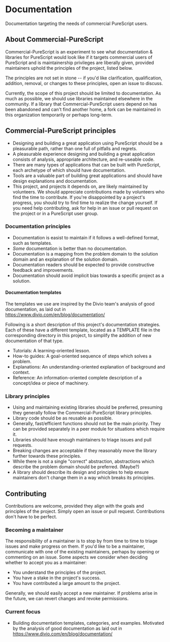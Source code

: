 # Documentation

Documentation targeting the needs of commercial PureScript users.

## About Commercial-PureScript

Commercial-PureScript is an experiment to see what documentation & libraries for PureScript would look like if it targets commercial users of PureScript and is maintainership privileges are liberally given, provided maintainers uphold the principles of the project, listed below.

The principles are not set in stone -- if you'd like clarification, qualification, addition, removal, or changes to these principles, open an issue to discuss.

Currently, the scope of this project should be limited to documentation. As much as possible, we should use libraries maintained elsewhere in the community. If a library that Commercial-PureScript users depend on has been abandoned and can't find another home, a fork can be maintained in this organization temporarily or perhaps long-term.

## Commercial-PureScript principles

- Designing and building a great application using PureScript should be a pleasurable path, rather than one full of pitfalls and regrets.
- A pleasurable experience designing and building a great application consists of analysis, appropriate architecture, and re-useable code.
- There are many types of applications that can be built with PureScript, each archetype of which should have documentation.
- Tools are a valuable part of building great applications and should have design explanations and documentation.
- This project, and projects it depends on, are likely maintained by volunteers. We should appreciate contributions made by volunteers who find the time to contribute. If you're disappointed by a project's progress, you should try to find time to realize the change yourself. If you need help contributing, ask for help in an issue or pull request on the project or in a PureScript user group.

### Documentation principles

- Documentation is easist to maintain if it follows a well-defined format, such as templates.
- *Some* documentation is better than no documentation.
- Documentation is a mapping from the problem domain to the solution domain and an explanation of the solution domain.
- Documentation readers should be expected to provide constructive feedback and improvements.
- Documentation should avoid implicit bias towards a specific project as a solution.

#### Documentation templates

The templates we use are inspired by the Divio team's analysis of good documentation, as laid out in https://www.divio.com/en/blog/documentation/

Following is a short description of this project's documentation strategies. Each of these have a different template, located as a TEMPLATE file in the corresponding directory in this project, to simplify the addition of new documentation of that type.

- Tutorials: A learning-oriented lesson.
- How-to guides: A goal-oriented sequence of steps which solves a problem.
- Explanations: An understanding-oriented explanation of background and context.
- Reference: An information-oriented complete description of a concept/idea or piece of machinery.


### Library principles

- Using and maintaining existing libraries should be preferred, presuming they generally follow the Commercial-PureScript library principles.
- Library code should be as reusable as possible.
- Generally, fast/efficient functions should not be the main priority. They can be provided separately in a peer module for situations which require it.
- Libraries should have enough maintainers to triage issues and pull requests.
- Breaking changes are acceptable if they reasonably move the library further towards these principles.
- While there is not a single "correct" abstraction, abstractions which describe the problem domain should be preferred. (Maybe?)
- A library should describe its design and principles to help ensure maintainers don't change them in a way which breaks its principles.

## Contributing

Contributions are welcome, provided they align with the goals and principles of the project.
Simply open an issue or pull request. Contributions don't have to be perfect.

### Becoming a maintainer

The responsibility of a maintainer is to stop by from time to time to triage issues and make progress on them.
If you'd like to be a maintainer, communicate with one of the existing maintainers, perhaps by opening or commenting on an issue.
Some aspects we consider when deciding whether to accept you as a maintainer:
- You understand the principles of the project.
- You have a stake in the project's success.
- You have contributed a large amount to the project.

Generally, we should easily accept a new maintainer. If problems arise in the future, we can revert changes and revoke permissions.

### Current focus

- Building documentation templates, categories, and examples. Motivated by the analysis of good documentation as laid out in https://www.divio.com/en/blog/documentation/
